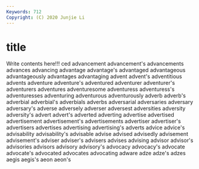 ```yaml
---
Keywords: 712
Copyright: (C) 2020 Junjie Li
---
```


# title

Write contents here!!!
ced 
advancement 
advancement's 
advancements
advances 
advancing 
advantage 
advantage's 
advantaged 
advantageous 
advantageously 
advantages 
advantaging 
advent
advent's 
adventitious 
advents 
adventure 
adventure's 
adventured 
adventurer 
adventurer's 
adventurers 
adventures
adventuresome 
adventuress 
adventuress's 
adventuresses 
adventuring 
adventurous 
adventurously 
adverb 
adverb's 
adverbial
adverbial's 
adverbials 
adverbs 
adversarial 
adversaries 
adversary 
adversary's 
adverse 
adversely 
adverser
adversest 
adversities 
adversity 
adversity's 
advert 
advert's 
adverted 
adverting 
advertise 
advertised
advertisement 
advertisement's 
advertisements 
advertiser 
advertiser's 
advertisers 
advertises 
advertising 
advertising's 
adverts
advice 
advice's 
advisability 
advisability's 
advisable 
advise 
advised 
advisedly 
advisement 
advisement's
adviser 
adviser's 
advisers 
advises 
advising 
advisor 
advisor's 
advisories 
advisors 
advisory
advisory's 
advocacy 
advocacy's 
advocate 
advocate's 
advocated 
advocates 
advocating 
adware 
adze
adze's 
adzes 
aegis 
aegis's 
aeon 
aeon's 
